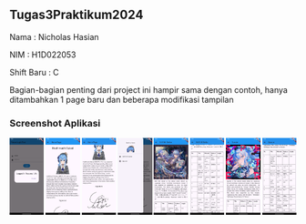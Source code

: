 ## Tugas3Praktikum2024

Nama       : Nicholas Hasian

NIM        : H1D022053

Shift Baru : C

Bagian-bagian penting dari project ini hampir sama dengan contoh, hanya ditambahkan 1 page baru dan beberapa modifikasi tampilan

### Screenshot Aplikasi

<div style="display: flex; justify-content: space-between;">

 <img src="images/SS/login.png" alt="Tampilan Perkenalan" style="width: 12%;">
 <img src="images/SS/home1.png" alt="Tampilan Perkenalan" style="width: 12%;">
 <img src="images/SS/home2.png" alt="Tampilan Perkenalan" style="width: 12%;">
 <img src="images/SS/sidemenu.png" alt="Tampilan Perkenalan" style="width: 12%;">
 <img src="images/SS/still1.png" alt="Tampilan Perkenalan" style="width: 12%;">
 <img src="images/SS/still2.png" alt="Tampilan Perkenalan" style="width: 12%;">
 <img src="images/SS/specter1.png" alt="Tampilan Perkenalan" style="width: 12%;">
 <img src="images/SS/specter2.png" alt="Tampilan Perkenalan" style="width: 12%;">


</div>
